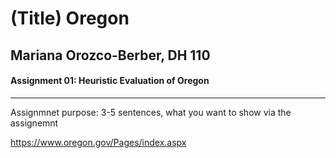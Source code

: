# (Title) Oregon 
## Mariana Orozco-Berber, DH 110

#### Assignment 01: Heuristic Evaluation of Oregon
----

Assignmnet purpose: 3-5 sentences, what you want to show via the assignemnt 



https://www.oregon.gov/Pages/index.aspx

